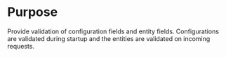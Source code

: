 # Purpose 
Provide validation of configuration fields and entity fields.
Configurations are validated during startup and the entities are validated on incoming requests.
